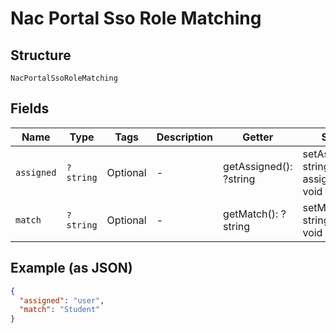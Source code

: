 
# Nac Portal Sso Role Matching

## Structure

`NacPortalSsoRoleMatching`

## Fields

| Name | Type | Tags | Description | Getter | Setter |
|  --- | --- | --- | --- | --- | --- |
| `assigned` | `?string` | Optional | - | getAssigned(): ?string | setAssigned(?string assigned): void |
| `match` | `?string` | Optional | - | getMatch(): ?string | setMatch(?string match): void |

## Example (as JSON)

```json
{
  "assigned": "user",
  "match": "Student"
}
```

